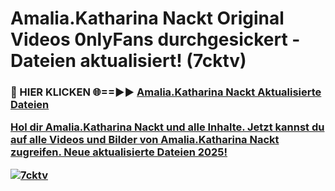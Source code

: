 # Amalia.Katharina Nackt Original Videos 0nlyFans durchgesickert - Dateien aktualisiert! (7cktv)

<h3>🔴 HIER KLICKEN 🌐==►► <a href="https://tinyurl.com/h6vf6nb8" rel="nofollow">Amalia.Katharina Nackt Aktualisierte Dateien

Hol dir Amalia.Katharina Nackt und alle Inhalte. Jetzt kannst du auf alle Videos und Bilder von Amalia.Katharina Nackt zugreifen. Neue aktualisierte Dateien 2025!

[![7cktv](https://i.imgur.com/sD4kR3V.gif)](https://tinyurl.com/h6vf6nb8)

